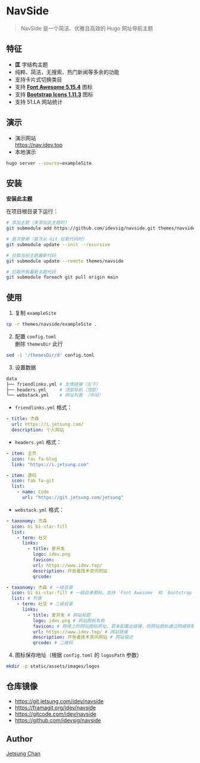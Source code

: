 # NavSide

> NavSide 是一个简洁、优雅且高效的 Hugo 网址导航主题

## 特征

- **匡** 字结构主题
- 纯粹、简洁，无搜索、热门新闻等多余的功能
- 支持卡片式切换类目
- 支持 [**Font Awesome 5.15.4**](https://fontawesome.com/v5/search?ic=free) 图标
- 支持 [**Bootstrap Icons 1.11.3**](https://icons.getbootstrap.com/) 图标
- 支持 51.LA 网站统计

## 演示

- 演示网站   
  https://nav.idev.top
- 本地演示   
```sh
hugo server --source=exampleSite
```

## 安装

**安装此主题**

在项目根目录下运行：
```sh
# 添加主题（未添加此主题时）
git submodule add https://github.com/idevsig/navside.git themes/navside

# 首次使用（首次从 Git 拉取代码时）
git submodule update --init --recursive

# 拉取当前主题最新代码
git submodule update --remote themes/navside

# 拉取所有最新主题代码
git submodule foreach git pull origin main
```

## 使用

1. 复制 `exampleSite`   
```sh
cp -r themes/navside/exampleSite .
```

2. 配置 `config.toml`   
删除 `themesDir` 此行
```sh
sed -i '/themesDir/d' config.toml
```

3. 设置数据
```sh
data
├── friendlinks.yml # 友情链接（左下）
├── headers.yml     # 顶部导航（顶部）
└── webstack.yml    # 网址列表 （中间）
```

- `friendlinks.yml` 格式：
```yaml
- title: 杰森
  url: https://i.jetsung.com/
  description: 个人网站    
```

- `headers.yml` 格式：
```yaml
- item: 主页
  icon: fas fa-blog
  link: "https://i.jetsung.com"

- item: 源码
  icon: fab fa-git
  list:
    - name: Code
      url: "https://git.jetsung.com/jetsung"
```

- `webstack.yml` 格式：
```yaml
- taxonomy: 杰森
  icon: bi bi-star-fill
  list:
    - term: 社交
      links:
        - title: 爱开发
          logo: idev.png
          favicon:
          url: https://www.idev.top/
          description: 开发者技术资讯网站
          qrcode:

- taxonomy: 杰森 # 一级目录
  icon: bi bi-star-fill # 一级目录图标。支持 `Font Awesome` 和 `Bootstrap Icons` 图标
  list: # 列表
    - term: 社交 # 二级目录
      links: 
        - title: 爱开发 # 网站标题
          logo: idev.png # 网站图标名称
          favicon: # 网络上的网站图标网址。若未配置此链接，则网站图标通过网络获取，通过 .deploy.sh 拉取
          url: https://www.idev.top/ # 网站链接
          description: 开发者技术资讯网站 # 网站描述
          qrcode: # 二维码
```

4. 图标保存地址（根据 `config.toml` 的 `logosPath` 参数）
```sh
mkdir -p static/assets/images/logos
```

## 仓库镜像

- https://git.jetsung.com/idev/navside
- https://framagit.org/idev/navside
- https://gitcode.com/idev/navside
- https://github.com/idevsig/navside

## Author

[Jetsung Chan](https://i.jetsung.com)

